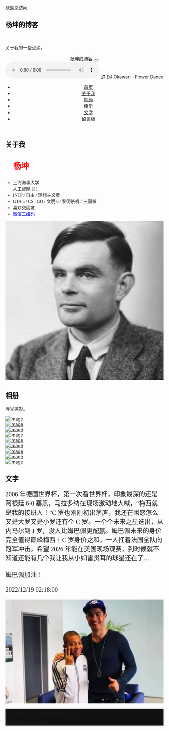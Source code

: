 <!DOCTYPE html>
<html>
  <head>
    <meta charset="utf-8">
    <meta http-equiv="X-UA-Compatible" content="IE=edge">
    <meta name="description" content="">
    <meta name="viewport" content="width=device-width, initial-scale=1">
    <meta name="robots" content="all,follow">
    <link rel="stylesheet" href="vendor/bootstrap/css/bootstrap.min.css">
    <link rel="stylesheet" href="vendor/font-awesome/css/font-awesome.min.css">
    <link rel="stylesheet" href="https://fonts.googleapis.com/css?family=Montserrat:400,700|Cardo:400,400italic,700">
    <link rel="stylesheet" href="vendor/lightbox2/css/lightbox.min.css">
    <link rel="stylesheet" href="css/style.default.css" id="theme-stylesheet">
    <link rel="stylesheet" href="css/custom.css">
    <link rel="shortcut icon" href="img/favicon.png">
    <link rel="stylesheet" href="https://cdnjs.cloudflare.com/ajax/libs/leaflet/1.4.0/leaflet.css">
	<link rel="stylesheet" href="https://fonts.googleapis.com/css?family=Noto+Sans+SC:100,300,400,500,700,900">
  </head>
  <body>
    <section id="intro" style="background-image: url('img/Bridge.png');" class="intro">
      <div class="overlay"></div>
      <div class="content">
        <div class="container clearfix">
          <div class="row">
            <div class="col-lg-8 col-md-12 mx-auto">
              <p style="font-family:Noto Sans SC;">欢迎您访问&nbsp;</p>
              <h1 style="font-family:Noto Sans SC;">杨坤的博客&nbsp;</h1>
				<br>
              <p style="font-family:Noto Sans SC;">关于我的一些点滴。</p>
            </div>
          </div>
        </div>
      </div>
    </section>
    <header class="header">
      <nav class="navbar navbar-expand-lg">
        <div class="container"><a href="#intro" class="navbar-brand link-scroll" style="font-family:Noto Sans SC;">杨坤的博客</a>
          <button type="button" data-toggle="collapse" data-target="#navbarSupportedContent" aria-controls="navbarSupportedContent" aria-expanded="false" aria-label="Toggle navigation" class="navbar-toggler navbar-toggler-right"><i class="fa fa-bars"></i></button>
          <div id="navbarSupportedContent" class="collapse navbar-collapse">
			<audio controls loop="true">
  			<source src="FlowerDance.mp3" type="audio/mpeg">
			<source src="https://github.com/AlanTuring01/alanblog.github.io/tree/main/FlowerDance.mp3" type="video/mpeg" loop="-1">
			</audio>
			♫  DJ Okawari - Flower Dance
            <ul class="navbar-nav ml-auto">
              <li class="nav-item"><a href="#intro" class="nav-link link-scroll" style="font-family:Noto Sans SC;">首页</a></li>
              <li class="nav-item"><a href="#about" class="nav-link link-scroll" style="font-family:Noto Sans SC;">关于我</a></li>
              <li class="nav-item"><a href="#services" class="nav-link link-scroll" style="font-family:Noto Sans SC;">视频</a></li>
              <li class="nav-item"><a href="#portfolio" class="nav-link link-scroll" style="font-family:Noto Sans SC;">相册</a></li>
              <li class="nav-item"><a href="#text" class="nav-link link-scroll" style="font-family:Noto Sans SC;">文字</a></li>
              <li class="nav-item"><a href="#contact" class="nav-link link-scroll" style="font-family:Noto Sans SC;">留言板</a></li>
            </ul>
          </div>
        </div>
      </nav>
    </header>
    <section id="about" class="text">
      <div class="container">
        <div class="row">
          <div class="col-lg-6">
            <h2 class="heading">关于我</h2>
            <h3 style="font-family:Noto Sans SC;color:red;font-size:25px;">&nbsp; &nbsp; 杨坤</h3>
            <ul style="font-family:Noto Sans SC;">
			<li>上海海事大学<br>人工智能 211</li>
  			<li>INTP / 自由 / 理想主义者</li>
			<li>GTA 5 / CS : GO / 文明 6 / 黎明杀机 / 三国杀</li>
			<li>喜欢交朋友</li>
			<li><a href="img/WechatQRCode.png" style="font-family:Noto Sans SC;color:blue;">微信二维码</a></li>
			</ul>
          </div>
          <div class="col-lg-5 mx-auto">
            <p><img src="img/Alan Turing.png" alt="GFW has Blcoked this picture." class="img-fluid rounded-circle"></p>
          </div>
        </div>
      </div>
    </section>
    <section id="portfolio" class="gallery">
      <div class="container clearfix">
        <div class="row">
          <div class="col-lg-12">
            <div class="row">
              <div class="col-md-12 col-lg-8">
                <h2 class="heading" style="font-family:Noto Sans SC;">相册</h2>
                <p style="font-family:Noto Sans SC;">浮光掠影。</p>
              </div>
            </div>
            <div class="row">
				<div class="col-md-4">
                <div class="box"><a href="img/11.png" data-lightbox="image-1" data-title="Some footer information" class="has-border"><img src="img/11.png" alt="image" class="img-fluid"></a></div>
              </div>
				<div class="col-md-4">
                <div class="box"><a href="img/12.png" data-lightbox="image-1" data-title="Some footer information" class="has-border"><img src="img/12.png" alt="image" class="img-fluid"></a></div>
              </div>
              <div class="col-md-4">
                <div class="box"><a href="img/14.png" data-lightbox="image-1" data-title="Some footer information" class="has-border"><img src="img/14.png" alt="image" class="img-fluid"></a></div>
              </div>
            </div>
            <div class="row">
              <div class="col-md-4">
                <div class="box"><a href="img/15.png" data-lightbox="image-1" data-title="Some footer information" class="has-border"><img src="img/15.png" alt="image" class="img-fluid"></a></div>
              </div>
              <div class="col-md-4">
                <div class="box"><a href="img/16.png" data-lightbox="image-1" data-title="Some footer information" class="has-border"><img src="img/16.png" alt="image" class="img-fluid"></a></div>
              </div>
              <div class="col-md-4">
                <div class="box"><a href="img/17.png" data-lightbox="image-1" data-title="Some footer information" class="has-border"><img src="img/17.png" alt="image" class="img-fluid"></a></div>
              </div>
            </div>
            <div class="row">
              <div class="col-md-4">
                <div class="box"><a href="img/18.png" data-lightbox="image-1" data-title="Some footer information" class="has-border"><img src="img/18.png" alt="image" class="img-fluid"></a></div>
              </div>
              <div class="col-md-4">
                <div class="box"><a href="img/19.png" data-lightbox="image-1" data-title="Some footer information" class="has-border"><img src="img/19.png" alt="image" class="img-fluid"></a></div>
              </div>
              <div class="col-md-4">
                <div class="box"><a href="img/20.png" data-lightbox="image-1" data-title="Some footer information" class="has-border"><img src="img/20.png" alt="image" class="img-fluid"></a></div>
              </div>
				</div>
              </div>
              </div>
            </div>
    </section>
    <section id="text" class="text-page section-inverse">
      <div class="container">
        <div class="row">
          <div class="col-lg-12">
            <h2 class="heading" style="font-family:Noto Sans SC;">文字</h2>
            <div class="row">
              <div class="col-md-6">
                <p style="font-family:Noto Sans SC;font-size:20px;">2006 年德国世界杯，第一次看世界杯，印象最深的还是阿根廷 6-0 塞黑，马拉多纳在现场激动地大喊，“梅西就是我的接班人！”C 罗也刚刚初出茅庐，我还在困惑怎么又是大罗又是小罗还有个 C 罗。一个个未来之星迭出，从内马尔到 J 罗，没人比姆巴佩更配赢。姆巴佩未来的身价完全值得巅峰梅西 + C 罗身价之和，一人扛着法国全队向冠军冲击。希望 2026 年能在美国现场观赛，到时候就不知道还能有几个我让我从小如雷贯耳的球星还在了…<br><br>
                姆巴佩加油！<br><br>2022/12/19 02:18:00</p>
              </div>
              <div class="col-md-6">
                <p><img src="img/MC.png" alt="GFW has Blcoked this picture."></p>
              </div>
            </div>
          </div>
        </div>
      </div>
    </section>
<footer style="background-color: #111;">
  <div class="container"> 
        <div class="row copyright">
          <div class="col-md-6">
            <p class="mb-md-0 text-center text-md-left" style="font-family:Noto Sans SC;">&copy;2022-2023 杨坤&nbsp; All Rights Reserved.</p>
          </div>
          <div class="col-md-6">
            <p class="credit mb-md-0 text-center text-md-right" style="font-family:Noto Sans SC;">友情链接&nbsp;&nbsp;
			 <a href="https://ausertdream.github.io" target="_blank" style="font-family:Noto Sans SC;">Ausert&nbsp;&nbsp;</a>
				<a href="https://kr777.xyz/" target="_blank" style="font-family:Noto Sans SC;">狂人</a>
			  </p>
          </div>
        </div>
      </div>
    </footer>
  </body>
</html>
